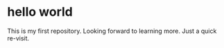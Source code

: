 # hello world
This is my first repository.
Looking forward to learning more.
Just a quick re-visit.
